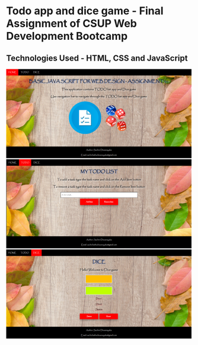 # Todo app and dice game - Final Assignment of CSUP Web Development Bootcamp
## Technologies Used - HTML, CSS and JavaScript

<img src="/ScreenShots/Screenshot 1.png" width=500px height=240px>
<img src="/ScreenShots/Screenshot 2.png" width=500px height=240px>
<img src="/ScreenShots/Screenshot 3.png" width=500px height=240px>
